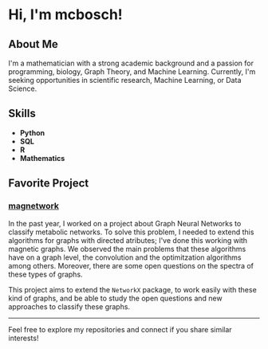 # Hi, I'm mcbosch!

## About Me
I'm a mathematician with a strong academic background and a passion for programming, biology, Graph Theory, and Machine Learning. Currently, I'm seeking opportunities in scientific research, Machine Learning, or Data Science. 


## Skills
- **Python**
- **SQL**
- **R**
- **Mathematics**


## Favorite Project
### [magnetwork](https://github.com/mcbosch/magnetwork)
In the past year, I worked on a project about Graph Neural Networks to classify metabolic networks. To solve this problem, I needed to extend this algorithms for graphs with directed atributes; I've done this working with magnetic graphs. We observed the main problems that these algorithms have on a graph level, the convolution and the optimitzation algorithms among others. Moreover, there are some open questions on the spectra of these types of graphs. 

This project aims to extend the `NetworkX` package, to work easily with these kind of graphs, and be able to study the open questions and new approaches to classify these graphs. 



---

Feel free to explore my repositories and connect if you share similar interests!
